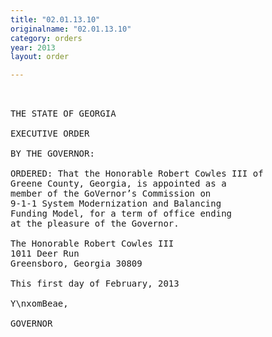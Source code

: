 ```yaml
---
title: "02.01.13.10"
originalname: "02.01.13.10"
category: orders
year: 2013
layout: order

---
```

<pre>
 

THE STATE OF GEORGIA

EXECUTIVE ORDER

BY THE GOVERNOR:

ORDERED: That the Honorable Robert Cowles III of
Greene County, Georgia, is appointed as a
member of the GoVernor’s Commission on
9-1-1 System Modernization and Balancing
Funding Model, for a term of office ending
at the pleasure of the Governor.

The Honorable Robert Cowles III
1011 Deer Run
Greensboro, Georgia 30809

This first day of February, 2013

Y\nxomBeae,

GOVERNOR

</pre>
